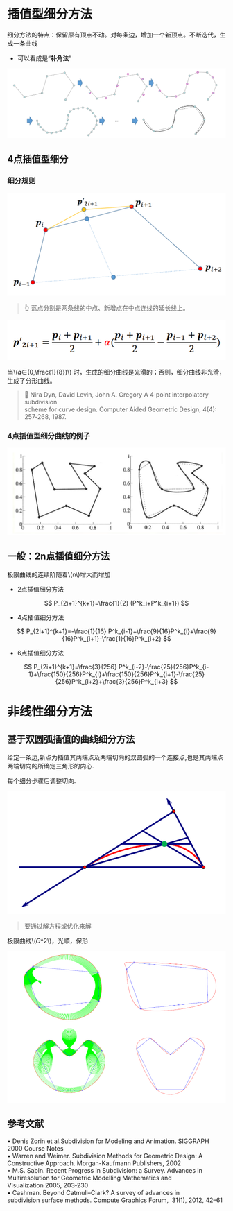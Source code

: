 # 插值型细分方法     

细分方法的特点：保留原有顶点不动。对每条边，增加一个新顶点。不断迭代，生成一条曲线     

* 可以看成是“**补角法**”        

![](../assets/细曲18.png)  

## 4点插值型细分

### 细分规则     

![](../assets/细曲19.png)     

> &#x1F446; 蓝点分别是两条线的中点、新增点在中点连线的延长线上。     

![](../assets/曲线222.png)

当\\(𝛼∈(0,\frac{1}{8})\\) 时，生成的细分曲线是光滑的；否则，细分曲线非光滑，生成了分形曲线。    

> &#x1F50E; Nira Dyn, David Levin, John A. Gregory A 4‐point interpolatory subdivision     
scheme for curve design. Computer Aided Geometric Design, 4(4): 257‐268, 1987.   

### 4点插值型细分曲线的例子

![](../assets/细曲21.png)     

## 一般：2n点插值细分方法    

极限曲线的连续阶随着\\(n\\)增大而增加     
- 2点插值细分方法    

$$
P_{2i+1}^{k+1}=\frac{1}{2} (P^k_i+P^k_{i+1})
$$

- 4点插值细分方法    

$$
P_{2i+1}^{k+1}=-\frac{1}{16} P^k_{i-1}+\frac{9}{16}P^k_{i}+\frac{9}{16}P^k_{i+1}-\frac{1}{16}P^k_{i+2}
$$

- 6点插值细分方法    

$$
P_{2i+1}^{k+1}=\frac{3}{256} P^k_{i-2}-\frac{25}{256}P^k_{i-1}+\frac{150}{256}P^k_{i}+\frac{150}{256}P^k_{i+1}-\frac{25}{256}P^k_{i+2}+\frac{3}{256}P^k_{i+3}
$$

# 非线性细分方法    

## 基于双圆弧插值的曲线细分方法     

给定一条边,新点为插值其两端点及两端切向的双圆弧的一个连接点,也是其两端点两端切向的所确定三角形的内心.     

每个细分步骤后调整切向.     

![](../assets/细曲25.png)     

> 要通过解方程或优化来解

极限曲线\\(𝐺^2\\)，光顺，保形      

![](../assets/细曲26.png)     

## 参考文献    

• Denis Zorin et al.Subdivision for Modeling and Animation. SIGGRAPH 2000 Course Notes    
• Warren and Weimer. Subdivision Methods for Geometric Design: A Constructive Approach. Morgan-Kaufmann Publishers, 2002     
• M.S. Sabin. Recent Progress in Subdivision: a Survey. Advances in Multiresolution for Geometric Modelling Mathematics and Visualization 2005, 203‐230      
• Cashman. Beyond Catmull–Clark? A survey of advances in subdivision surface methods. Compute Graphics Forum,  31(1), 2012, 42–61     
 

 